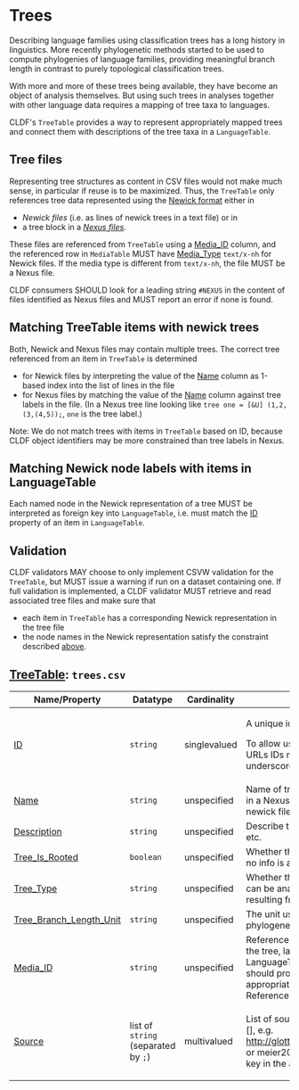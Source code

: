 # Trees

Describing language families using classification trees has a long history in linguistics.
More recently phylogenetic methods started to be used to compute phylogenies of language families,
providing meaningful branch length in contrast to purely topological classification trees.

With more and more of these trees being available, they have become an object of analysis themselves.
But using such trees in analyses together with other language data requires a mapping of tree taxa to
languages.

CLDF's `TreeTable` provides a way to represent appropriately mapped trees and connect them with descriptions
of the tree taxa in a `LanguageTable`.


## Tree files

Representing tree structures as content in CSV files would not make much sense, in particular if reuse is
to be maximized. Thus, the `TreeTable` only references tree data represented using the [Newick format](https://en.wikipedia.org/wiki/Newick_format)
either in
- *Newick files* (i.e. as lines of newick trees in a text file) or in
- a tree block in a [*Nexus files*](https://plewis.github.io/nexus/).

These files are referenced from `TreeTable` using a [Media_ID](http://cldf.clld.org/v1.0/terms.rdf#mediaReference) column,
and the referenced row in `MediaTable` MUST have [Media_Type](http://cldf.clld.org/v1.0/terms.rdf#mediaType) `text/x-nh` for Newick files.
If the media type is different from `text/x-nh`, the file MUST be a Nexus file.

CLDF consumers SHOULD look for a leading string `#NEXUS` in the content of files identified as Nexus files and MUST
report an error if none is found.


## Matching TreeTable items with newick trees

Both, Newick and Nexus files may contain multiple trees. The correct tree referenced from an item in
`TreeTable` is determined
- for Newick files by interpreting the value of the [Name](http://cldf.clld.org/v1.0/terms.rdf#name) column as
  1-based index into the list of lines in the file
- for Nexus files by matching the value of the [Name](http://cldf.clld.org/v1.0/terms.rdf#name) column against tree
  labels in the file. (In a Nexus tree line looking like `tree one = [&U] (1,2,(3,(4,5));`, `one` is the tree label.)

Note: We do not match trees with items in `TreeTable` based on ID, because CLDF object identifiers may be more
constrained than tree labels in Nexus.


## Matching Newick node labels with items in LanguageTable

Each named node in the Newick representation of a tree MUST be interpreted as foreign key into `LanguageTable`, i.e.
must match the [ID](http://cldf.clld.org/v1.0/terms.rdf#id) property of an item in `LanguageTable`.


## Validation

CLDF validators MAY choose to only implement CSVW validation for the `TreeTable`, but MUST issue a warning if run on
a dataset containing one. If full validation is implemented, a CLDF validator MUST retrieve and read associated tree
files and make sure that
- each item in `TreeTable` has a corresponding Newick representation in the tree file
- the node names in the Newick representation satisfy the constraint described [above](#matching-newick-node-labels-with-items-in-languagetable).

## [TreeTable](http://cldf.clld.org/v1.0/terms.rdf#TreeTable): `trees.csv`

Name/Property | Datatype | Cardinality | Description
 --- | --- | --- | --- 
[ID](http://cldf.clld.org/v1.0/terms.rdf#id) | `string` | singlevalued | <div> <p>A unique identifier for a row in a table.</p> <p> To allow usage of identifiers as path components of URLs IDs must only contain alphanumeric characters, underscore and hyphen. </p> </div> 
[Name](http://cldf.clld.org/v1.0/terms.rdf#name) | `string` | unspecified | Name of tree as used in the tree file, i.e. the tree label in a Nexus file or the 1-based index of the tree in a newick file
[Description](http://cldf.clld.org/v1.0/terms.rdf#description) | `string` | unspecified | Describe the method that was used to create the tree, etc.
[Tree_Is_Rooted](http://cldf.clld.org/v1.0/terms.rdf#treeIsRooted) | `boolean` | unspecified | Whether the tree is rooted (Yes) or unrooted (No) (or no info is available (null))
[Tree_Type](http://cldf.clld.org/v1.0/terms.rdf#treeType) | `string` | unspecified | Whether the tree is a summary (or consensus) tree, i.e. can be analysed in isolation, or whether it is a sample, resulting from a method that creates multiple trees
[Tree_Branch_Length_Unit](http://cldf.clld.org/v1.0/terms.rdf#treeBranchLengthUnit) | `string` | unspecified | The unit used to measure evolutionary time in phylogenetic trees.
[Media_ID](http://cldf.clld.org/v1.0/terms.rdf#mediaReference) | `string` | unspecified | References a file containing a Newick representation of the tree, labeled with identifiers as described in the LanguageTable (the [Media_Type](https://cldf.clld.org/v1.0/terms.html#mediaType) column of this table should provide enough information to chose the appropriate tool to read the newick)<br>References MediaTable
[Source](http://cldf.clld.org/v1.0/terms.rdf#source) | list of `string` (separated by `;`) | multivalued | <div> <p>List of source specifications, of the form &lt;source_ID&gt;[], e.g. http://glottolog.org/resource/reference/id/318814[34], or meier2015[3-12] where meier2015 is a citation key in the accompanying BibTeX file.</p> </div> 